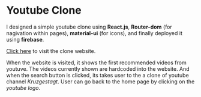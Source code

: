 # Youtube Clone
I designed a simple youtube clone using __React.js__, __Router-dom__ (for nagivation within pages), __material-ui__ (for icons), and finally deployed it using __firebase__.


[Click here](https://clone-f02d8.web.app/) to visit the clone website.

When the website is visited, it shows the first recommended videos from youtuve. The videos currently shown are hardcoded into the website. And when the search button is clicked, its takes user to the a clone of youtube channel _Kruzgestagt_. User can go back to the home page by clicking on the _youtube logo_. 
